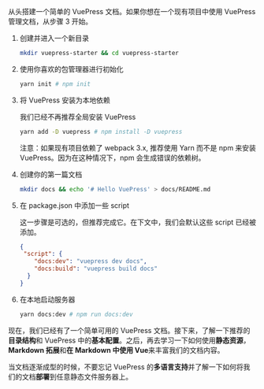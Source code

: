 从头搭建一个简单的 VuePress 文档。如果你想在一个现有项目中使用 VuePress 管理文档，从步骤 3 开始。

1. 创建并进入一个新目录

   ```bash
   mkdir vuepress-starter && cd vuepress-starter
   ```

2. 使用你喜欢的包管理器进行初始化

   ```bash
   yarn init # npm init
   ```

3. 将 VuePress 安装为本地依赖

   我们已经不再推荐全局安装 VuePress

   ```bash
   yarn add -D vuepress # npm install -D vuepress
   ```

   注意：如果现有项目依赖了 webpack 3.x, 推荐使用 Yarn 而不是 npm 来安装 VuePress。因为在这种情况下，npm 会生成错误的依赖树。

4. 创建你的第一篇文档

   ```bash
   mkdir docs && echo '# Hello VuePress' > docs/README.md
   ```

5. 在 package.json 中添加一些 script

   这一步骤是可选的，但推荐完成它。在下文中，我们会默认这些 script 已经被添加。

   ```json
   {
   	"script": {
       "docs:dev": "vuepress dev docs",
       "docs:build": "vuepress build docs"
     }
   }
   ```

6. 在本地启动服务器

   ```bash
   yarn docs:dev # npm run docs:dev
   ```

现在，我们已经有了一个简单可用的 VuePress 文档。接下来，了解一下推荐的**目录结构**和 VuePress 中的**基本配置**。之后，再去学习一下如何使用**静态资源**，**Markdown 拓展**和**在 Markdown 中使用 Vue**来丰富我们的文档内容。

当文档逐渐成型的时候，不要忘记 VuePress 的**多语言支持**并了解一下如何将我们的文档**部署**到任意静态文件服务器上。





 